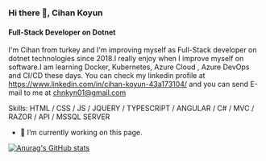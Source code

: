 ### Hi there 👋, Cihan Koyun
#### Full-Stack Developer on Dotnet
I'm Cihan from turkey and I'm improving myself as Full-Stack developer on dotnet technologies since 2018.I really enjoy when I improve myself on software.I am learning Docker, Kubernetes, Azure Cloud , Azure DevOps and CI/CD these days.
You can check my linkedin profile at https://www.linkedin.com/in/cihan-koyun-43a173104/ and you can send E-mail to me at chnkyn01@gmail.com

Skills: HTML / CSS / JS / JQUERY / TYPESCRIPT / ANGULAR / C# / MVC / RAZOR / API / MSSQL SERVER

- 🔭 I’m currently working on this page. 





[![Anurag's GitHub stats](https://github-readme-stats.vercel.app/api?username=cihankyn)](https://github.com/anuraghazra/github-readme-stats)
